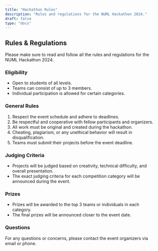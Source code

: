 ```yaml
---
title: "Hackathon Rules"
description: "Rules and regulations for the NUML Hackathon 2024."
draft: false
type: "docs"
---
```


## Rules & Regulations

Please make sure to read and follow all the rules and regulations for the NUML Hackathon 2024.

### Eligibility
- Open to students of all levels.
- Teams can consist of up to 3 members.
- Individual participation is allowed for certain categories.

### General Rules
1. Respect the event schedule and adhere to deadlines.
2. Be respectful and cooperative with fellow participants and organizers.
3. All work must be original and created during the hackathon.
4. Cheating, plagiarism, or any unethical behavior will result in disqualification.
5. Teams must submit their projects before the event deadline.

### Judging Criteria
- Projects will be judged based on creativity, technical difficulty, and overall presentation.
- The exact judging criteria for each competition category will be announced during the event.

### Prizes
- Prizes will be awarded to the top 3 teams or individuals in each category.
- The final prizes will be announced closer to the event date.

### Questions
For any questions or concerns, please contact the event organizers via email or phone.
